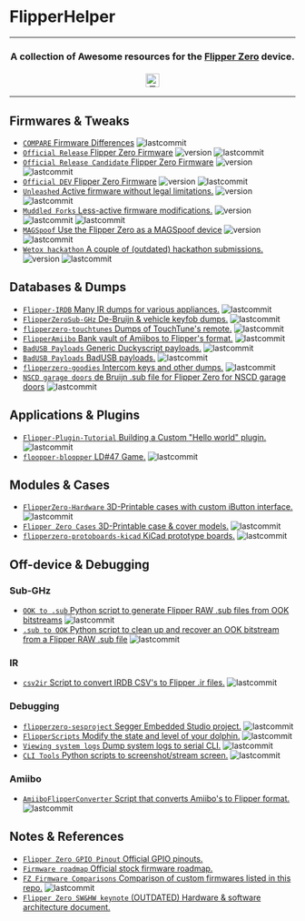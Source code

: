 # FlipperHelper

<!--<hr>
<a href="https://github.com/djsime1/awesome-flipperzero">
  <img src="https://user-images.githubusercontent.com/8518150/158502722-2532719c-a680-4405-b230-d45474a5decd.png" align="center" alt="Awesome Flipper Zero" title="Awesome Flipper Zero">
</a>-->

<hr>
<h3 align="center">
  A collection of Awesome resources for the <a href="https://flipperzero.one">Flipper Zero</a> device.<br><br>
  <a href="#">
    <img src="https://img.shields.io/badge/Thanks!-djsime1-blue" alt="Thanks! djsime1" height=24>
    <!--<img src="https://awesome.re/badge.svg" alt="Awesome" height=24>
    <img src="https://img.shields.io/badge/Powered%20by-Dolphins-blue" alt="Powered by dolphins" height=24>
    <img src="https://img.shields.io/badge/Approved%20by-Lurat-brightgreen" alt="Approved by Lurat" height=24 title="Lurat is my Flipper">
    <img src="https://img.shields.io/badge/Hack-The%20Planet-orange" alt="Hack the planet" height=24>-->
  </a>
</h3>
<hr>

<!-- DO NOT MODIFY ABOVE -->

<!--  ![lastcommit](https://img.shields.io/badge/dynamic/json?label=last%20commit&query=date&url=https%3A%2F%2Funtitled-jbqaofrwbteh.runkit.sh%2F  %2F  %2Fcommit) 
 ![lastcommit](https://img.shields.io/badge/dynamic/json?label=last%20commit&query=%24.commit.author.date&url=https%3A%2F%2Fapi.github.com%2Frepos%2F   %2F   %2Fcommits%2F   )
-->
 
## Firmwares & Tweaks
- [`COMPARE` Firmware Differences](https://gist.github.com/djsime1/edb8f3a0ab77e563898d1c55f489bf96) ![lastcommit](https://img.shields.io/badge/dynamic/json?label=last%20commit&query=%24.updated_at&url=https%3A%2F%2Fapi.github.com%2Fgists%2Fedb8f3a0ab77e563898d1c55f489bf96&cacheSeconds=10800)
- [`Official Release` Flipper Zero Firmware](https://github.com/flipperdevices/flipperzero-firmware) ![version](https://img.shields.io/github/v/release/flipperdevices/flipperzero-firmware?sort=date&cacheSeconds=10800) ![lastcommit](https://img.shields.io/badge/dynamic/json?label=last%20commit&query=%24.commit.author.date&url=https%3A%2F%2Fapi.github.com%2Frepos%2Fflipperdevices%2Fflipperzero-firmware%2Fcommits%2Frelease&cacheSeconds=10800)
- [`Official Release Candidate` Flipper Zero Firmware](https://github.com/flipperdevices/flipperzero-firmware/tree/release-candidate) ![version](https://img.shields.io/github/v/release/flipperdevices/flipperzero-firmware?display_name=tag&include_prereleases&cacheSeconds=10800)  ![lastcommit](https://img.shields.io/badge/dynamic/json?label=last%20commit&query=%24.commit.author.date&url=https%3A%2F%2Fapi.github.com%2Frepos%2Fflipperdevices%2Fflipperzero-firmware%2Fcommits%2Frelease-candidate&cacheSeconds=10800)
- [`Official DEV` Flipper Zero Firmware](https://github.com/flipperdevices/flipperzero-firmware) ![version](https://img.shields.io/github/v/release/flipperdevices/flipperzero-firmware?display_name=tag&include_prereleases&cacheSeconds=10800)  ![lastcommit](https://img.shields.io/badge/dynamic/json?label=last%20commit&query=%24.commit.author.date&url=https%3A%2F%2Fapi.github.com%2Frepos%2Fflipperdevices%2Fflipperzero-firmware%2Fcommits%2Fdev&cacheSeconds=10800)
- [`Unleashed` Active firmware without legal limitations.](https://github.com/Eng1n33r/flipperzero-firmware) ![version](https://img.shields.io/github/v/release/Eng1n33r/flipperzero-firmware?display_name=tag&include_prereleases&cacheSeconds=10800) ![lastcommit](https://img.shields.io/badge/dynamic/json?label=last%20commit&query=%24.commit.author.date&url=https%3A%2F%2Fapi.github.com%2Frepos%2FEng1n33r%2Fflipperzero-firmware%2Fcommits%2Fdev&cacheSeconds=10800)
- [`Muddled Forks` Less-active firmware modifications.](https://github.com/MuddledBox/flipperzero-firmware/tree/muddled_dev) ![version](https://img.shields.io/github/v/release/MuddledBox/flipperzero-firmware?display_name=tag&include_prereleases&cacheSeconds=10800) ![lastcommit](https://img.shields.io/badge/dynamic/json?label=last%20commit&query=%24.commit.author.date&url=https%3A%2F%2Fapi.github.com%2Frepos%2FMuddledBox%2Fflipperzero-firmware%2Fcommits%2Fdev&cacheSeconds=10800) ![lastcommit](https://img.shields.io/badge/dynamic/json?label=last%20commit%20MuddledDev&query=%24.commit.author.date&url=https%3A%2F%2Fapi.github.com%2Frepos%2FMuddledBox%2Fflipperzero-firmware%2Fcommits%2Fmuddled_dev&cacheSeconds=10800)
- [`MAGSpoof` Use the Flipper Zero as a MAGSpoof device](https://github.com/dunaevai135/flipperzero-firmware/tree/feature/nomodule) ![version](https://img.shields.io/github/v/release/dunaevai135/flipperzero-firmware?display_name=tag&include_prereleases&cacheSeconds=10800) ![lastcommit](https://img.shields.io/badge/dynamic/json?label=last%20commit&query=%24.commit.author.date&url=https%3A%2F%2Fapi.github.com%2Frepos%2Fdunaevai135%2Fflipperzero-firmware%2Fcommits%2Ffeature%2Fnomodule&cacheSeconds=10800)
- [`Wetox hackathon` A couple of (outdated) hackathon submissions.](https://github.com/wetox-team/flipperzero-firmware) ![version](https://img.shields.io/github/v/release/wetox-team/flipperzero-firmware?display_name=tag&include_prereleases&cacheSeconds=10800) ![lastcommit](https://img.shields.io/badge/dynamic/json?label=last%20commit&query=%24.commit.author.date&url=https%3A%2F%2Fapi.github.com%2Frepos%2Fwetox-team%2Fflipperzero-firmware%2Fcommits%2Fdev&cacheSeconds=10800)

## Databases & Dumps
- [`Flipper-IRDB` Many IR dumps for various appliances.](https://github.com/Lucaslhm/Flipper-IRDB) ![lastcommit](https://img.shields.io/badge/dynamic/json?label=last%20commit&query=%24.commit.author.date&url=https%3A%2F%2Fapi.github.com%2Frepos%2FLucaslhm%2FFlipper-IRDB%2Fcommits%2Fmain&cacheSeconds=10800)
- [`FlipperZeroSub-GHz` De-Bruijn & vehicle keyfob dumps.](https://github.com/MuddledBox/FlipperZeroSub-GHz) ![lastcommit](https://img.shields.io/badge/dynamic/json?label=last%20commit&query=%24.commit.author.date&url=https%3A%2F%2Fapi.github.com%2Frepos%2FMuddledBox%2FFlipperZeroSub-GHz%2Fcommits%2Fmain&cacheSeconds=10800)
- [`flipperzero-touchtunes` Dumps of TouchTune's remote.](https://github.com/jimilinuxguy/flipperzero-touchtunes) ![lastcommit](https://img.shields.io/badge/dynamic/json?label=last%20commit&query=%24.commit.author.date&url=https%3A%2F%2Fapi.github.com%2Frepos%2Fjimilinuxguy%2Fflipperzero-touchtunes%2Fcommits%2Fmaster&cacheSeconds=10800)
- [`FlipperAmiibo` Bank vault of Amiibos to Flipper's format.](https://github.com/Gioman101/FlipperAmiibo) ![lastcommit](https://img.shields.io/badge/dynamic/json?label=last%20commit&query=%24.commit.author.date&url=https%3A%2F%2Fapi.github.com%2Frepos%2FGioman101%2FFlipperAmiibo%2Fcommits%2Fmain&cacheSeconds=10800)
- [`BadUSB Payloads` Generic Duckyscript payloads.](https://github.com/hak5/usbrubberducky-payloads) ![lastcommit](https://img.shields.io/badge/dynamic/json?label=last%20commit&query=%24.commit.author.date&url=https%3A%2F%2Fapi.github.com%2Frepos%2Fhak5%2Fusbrubberducky-payloads%2Fcommits%2Fmaster&cacheSeconds=10800)
- [`BadUSB Payloads` BadUSB payloads.](https://github.com/startrk1995/BadUSB) ![lastcommit](https://img.shields.io/badge/dynamic/json?label=last%20commit&query=%24.commit.author.date&url=https%3A%2F%2Fapi.github.com%2Frepos%2Fstartrk1995%2FBadUSB%2Fcommits%2Fmain&cacheSeconds=10800)
- [`flipperzero-goodies` Intercom keys and other dumps.](https://github.com/wetox-team/flipperzero-goodies) ![lastcommit](https://img.shields.io/badge/dynamic/json?label=last%20commit&query=%24.commit.author.date&url=https%3A%2F%2Fapi.github.com%2Frepos%2Fwetox-team%2Fflipperzero-goodies%2Fcommits%2Fmaster&cacheSeconds=10800)
- [`NSCD garage doors` de Bruijn .sub file for Flipper Zero for NSCD garage doors](https://gist.github.com/jinschoi/52528b891d999ca17129ab75b9369a32) ![lastcommit](https://img.shields.io/badge/dynamic/json?label=last%20commit&query=%24.updated_at&url=https%3A%2F%2Fapi.github.com%2Fgists%2F52528b891d999ca17129ab75b9369a32&cacheSeconds=10800)

## Applications & Plugins
- [`Flipper-Plugin-Tutorial` Building a Custom "Hello world" plugin.](https://github.com/DroomOne/Flipper-Plugin-Tutorial) ![lastcommit](https://img.shields.io/badge/dynamic/json?label=last%20commit&query=%24.commit.author.date&url=https%3A%2F%2Fapi.github.com%2Frepos%2FDroomOne%2FFlipper-Plugin-Tutorial%2Fcommits%2Fmain&cacheSeconds=10800)
- [`floopper-bloopper` LD#47 Game.](https://github.com/glitchcore/floopper-bloopper) ![lastcommit](https://img.shields.io/badge/dynamic/json?label=last%20commit&query=%24.commit.author.date&url=https%3A%2F%2Fapi.github.com%2Frepos%2Fglitchcore%2Ffloopper-bloopper%2Fcommits%2Fmaster&cacheSeconds=10800)

## Modules & Cases
- [`FlipperZero-Hardware` 3D-Printable cases with custom iButton interface.](https://github.com/s0ko1ex/FlipperZero-Hardware) ![lastcommit](https://img.shields.io/badge/dynamic/json?label=last%20commit&query=%24.commit.author.date&url=https%3A%2F%2Fapi.github.com%2Frepos%2Fs0ko1ex%2FFlipperZero-Hardware%2Fcommits%2Fmaster&cacheSeconds=10800)
- [`Flipper Zero Cases` 3D-Printable case & cover models.](https://github.com/MuddledBox/FlipperZeroCases) ![lastcommit](https://img.shields.io/badge/dynamic/json?label=last%20commit&query=%24.commit.author.date&url=https%3A%2F%2Fapi.github.com%2Frepos%2FMuddledBox%2FFlipperZeroCases%2Fcommits%2Fmain&cacheSeconds=10800)
- [`flipperzero-protoboards-kicad` KiCad prototype boards.](https://github.com/lomalkin/flipperzero-protoboards-kicad) ![lastcommit](https://img.shields.io/badge/dynamic/json?label=last%20commit&query=%24.commit.author.date&url=https%3A%2F%2Fapi.github.com%2Frepos%2Flomalkin%2Fflipperzero-protoboards-kicad%2Fcommits%2Fmaster&cacheSeconds=10800)

## Off-device & Debugging
### Sub-GHz
- [`OOK to .sub` Python script to generate Flipper RAW .sub files from OOK bitstreams](https://gist.github.com/jinschoi/f39dbd82e4e3d99d32ab6a9b8dfc2f55) ![lastcommit](https://img.shields.io/badge/dynamic/json?label=last%20commit&query=%24.updated_at&url=https%3A%2F%2Fapi.github.com%2Fgists%2Ff39dbd82e4e3d99d32ab6a9b8dfc2f55&cacheSeconds=10800)
- [`.sub to OOK` Python script to clean up and recover an OOK bitstream from a Flipper RAW .sub file](https://gist.github.com/jinschoi/40a470e432c6ac244be8159145454b5c) ![lastcommit](https://img.shields.io/badge/dynamic/json?label=last%20commit&query=%24.updated_at&url=https%3A%2F%2Fapi.github.com%2Fgists%2F40a470e432c6ac244be8159145454b5c&cacheSeconds=10800)

### IR
- [`csv2ir` Script to convert IRDB CSV's to Flipper .ir files.](https://github.com/Spexivus/csv2ir) ![lastcommit](https://img.shields.io/badge/dynamic/json?label=last%20commit&query=%24.commit.author.date&url=https%3A%2F%2Fapi.github.com%2Frepos%2FSpexivus%2Fcsv2ir%2Fcommits%2Fmain&cacheSeconds=10800)

### Debugging
- [`flipperzero-sesproject` Segger Embedded Studio project.](https://github.com/hedger/flipperzero-sesproject) ![lastcommit](https://img.shields.io/badge/dynamic/json?label=last%20commit&query=%24.commit.author.date&url=https%3A%2F%2Fapi.github.com%2Frepos%2Fhedger%2Fflipperzero-sesproject%2Fcommits%2Fmaster&cacheSeconds=10800)
- [`FlipperScripts` Modify the state and level of your dolphin.](https://github.com/DroomOne/FlipperScripts) ![lastcommit](https://img.shields.io/badge/dynamic/json?label=last%20commit&query=%24.commit.author.date&url=https%3A%2F%2Fapi.github.com%2Frepos%2FDroomOne%2FFlipperScripts%2Fcommits%2Fmain&cacheSeconds=10800)
- [`Viewing system logs` Dump system logs to serial CLI.](https://gist.github.com/jaflo/50c35c46f3ecada7a18c9e5cc203a3f8) ![lastcommit](https://img.shields.io/badge/dynamic/json?label=last%20commit&query=%24.updated_at&url=https%3A%2F%2Fapi.github.com%2Fgists%2F50c35c46f3ecada7a18c9e5cc203a3f8&cacheSeconds=10800)
- [`CLI Tools` Python scripts to screenshot/stream screen.](https://github.com/lomalkin/flipperzero-cli-tools) ![lastcommit](https://img.shields.io/badge/dynamic/json?label=last%20commit&query=%24.commit.author.date&url=https%3A%2F%2Fapi.github.com%2Frepos%2Flomalkin%2Fflipperzero-cli-tools%2Fcommits%2Fmaster&cacheSeconds=10800)

### Amiibo
- [`AmiiboFlipperConverter` Script that converts Amiibo's to Flipper format.](https://github.com/Lucaslhm/AmiiboFlipperConverter/) ![lastcommit](https://img.shields.io/badge/dynamic/json?label=last%20commit&query=%24.commit.author.date&url=https%3A%2F%2Fapi.github.com%2Frepos%2FLucaslhm%2FAmiiboFlipperConverter%2Fcommits%2Fmain&cacheSeconds=10800)


## Notes & References
- [`Flipper Zero GPIO Pinout` Official GPIO pinouts.](https://miro.com/app/board/uXjVO_LaYYI=/?moveToWidget=3458764522696947614&cot=10)
- [`Firmware roadmap` Official stock firmware roadmap.](https://miro.com/app/board/uXjVO_3D6xU=/?moveToWidget=3458764522498020058&cot=14)
- [`FZ Firmware Comparisons` Comparison of custom firmwares listed in this repo.](https://gist.github.com/djsime1/edb8f3a0ab77e563898d1c55f489bf96) ![lastcommit](https://img.shields.io/badge/dynamic/json?label=last%20commit&query=%24.updated_at&url=https%3A%2F%2Fapi.github.com%2Fgists%2Fedb8f3a0ab77e563898d1c55f489bf96&cacheSeconds=10800)
- [`Flipper Zero SW&HW keynote` (OUTDATED) Hardware & software architecture document.](https://miro.com/app/board/o9J_l1XZfbw=/?moveToWidget=3458764514405659414&cot=14)

<!-- DO NOT MODIFY BELOW -->
<!--
<hr>
<h3 align="center">Want to make changes?</h3>
<div align="center">
  You can <kbd><a href="https://github.com/djsime1/awesome-flipperzero/edit/main/README.md">Edit this file</a></kbd> and open a Pull Request,
  or <kbd><a href="https://github.com/djsime1/awesome-flipperzero/discussions">Start a discussion</a></kbd> with your ideas.<br>
  <em>(A GitHub account is required for both)</em>
</div>
-->
